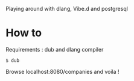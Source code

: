 Playing around with dlang, Vibe.d and postgresql

# How to 

Requirements : dub and dlang compiler

```
$ dub
```

Browse localhost:8080/companies and voila ! 

